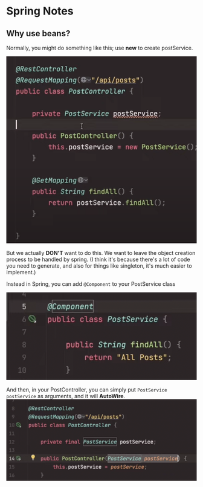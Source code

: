 # Spring Notes

## Why use beans?

Normally, you might do something like this; use **new** to create postService.

<img src="./public/screenshot/spring_notes/1.png"/>

But we actually **DON'T** want to do this. We want to leave the object creation process to be handled by spring.
(I think it's because there's a lot of code you need to generate, and also for things like singleton, it's much easier to implement.)

Instead in Spring, you can add `@Component` to your PostService class

<img src="./public/screenshot/spring_notes/2.png"/>

And then, in your PostController, you can simply put `PostService postService` as arguments, and it will **AutoWire**.
<img src="./public/screenshot/spring_notes/3.png"/>


